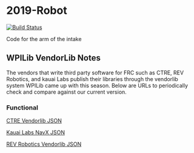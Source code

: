 # 2019-Robot

[![Build Status](https://travis-ci.com/FRC1257/2019-Robot.svg?branch=IntakeArm)](https://travis-ci.com/FRC1257/2019-Robot)

Code for the arm of the intake

## WPILib VendorLib Notes

The vendors that write third party software for FRC such as CTRE, REV Robotics, and kauai Labs publish their libraries through the vendorlib system WPILib came up with this season.  Below are URLs to periodically check and compare against our current version.

### Functional

[CTRE Vendorlib JSON](http://devsite.ctr-electronics.com/maven/release/com/ctre/phoenix/Phoenix-latest.json)

[Kauai Labs NavX JSON](https://www.kauailabs.com/dist/frc/2019/navx_frc.json)

[REV Robotics Vendorlib JSON](http://www.revrobotics.com/content/sw/max/sdk/REVRobotics.json)
